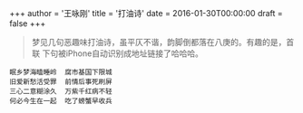 +++
author = '王咏刚'
title = '打油诗'
date = 2016-01-30T00:00:00
draft = false
+++

> 梦见几句恶趣味打油诗，虽平仄不谐，韵脚倒都落在八庚的。有趣的是，首联
> 下句被iPhone自动识别成地址链接了哈哈哈。

<div class="poem">

```
眠乡梦海瞌睡岭  腐市基国下限城
旧爱新愁活受罪  前情后事死刷屏
三心二意糊涂久  万紫千红病不轻
何必今生在一起  吃了螃蟹早收兵
```

</div>
